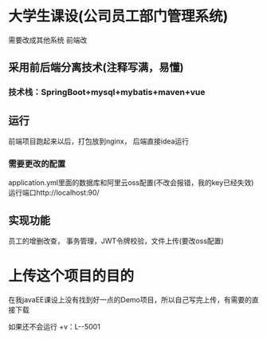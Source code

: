 # 大学生课设(公司员工部门管理系统)
需要改成其他系统 前端改

## 采用前后端分离技术(注释写满，易懂)

### 技术栈：SpringBoot+mysql+mybatis+maven+vue

## 运行
  前端项目跑起来以后，打包放到nginx，
  后端直接idea运行
  ### 需要更改的配置
  application.yml里面的数据库和阿里云oss配置(不改会报错，我的key已经失效)
  运行端口http://localhost:90/
## 实现功能
员工的增删改查，
事务管理，JWT令牌校验，文件上传(要改oss配置)

# 上传这个项目的目的
在我javaEE课设上没有找到好一点的Demo项目，所以自己写完上传，有需要的直接下载

如果还不会运行
+v：L--5001
